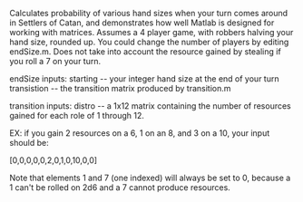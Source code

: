 Calculates probability of various hand sizes when your turn comes around in Settlers of Catan, and demonstrates how well Matlab is designed for working with matrices. Assumes a 4 player game, with robbers halving your hand size, rounded up. You could change the number of players by editing endSize.m. Does not take into account the resource gained by stealing if you roll a 7 on your turn.

endSize inputs:
starting -- your integer hand size at the end of your turn
transistion -- the transition matrix produced by transition.m

transition inputs:
distro -- a 1x12 matrix containing the number of resources gained for each role of 1 through 12.

EX: if you gain 2 resources on a 6, 1 on an 8, and 3 on a 10, your input should be:

[0,0,0,0,0,2,0,1,0,10,0,0]

Note that elements 1 and 7 (one indexed) will always be set to 0, because a 1 can't be rolled on 2d6 and a 7 cannot produce resources.
